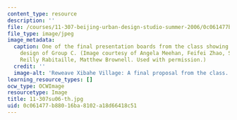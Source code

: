 ```yaml
---
content_type: resource
description: ''
file: /courses/11-307-beijing-urban-design-studio-summer-2006/0c061477b88016ba8102a18d66418c51_11-307su06-th.jpg
file_type: image/jpeg
image_metadata:
  caption: One of the final presentation boards from the class showing the proposed
    design of Group C. (Image courtesy of Angela Meehan, Feifei Zhao, Shilpa Mehta,
    Reilly Rabitaille, Matthew Brownell. Used with permission.)
  credit: ''
  image-alt: 'Reweave Xibahe Village: A final proposal from the class.'
learning_resource_types: []
ocw_type: OCWImage
resourcetype: Image
title: 11-307su06-th.jpg
uid: 0c061477-b880-16ba-8102-a18d66418c51
---
```

